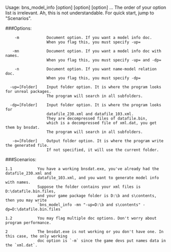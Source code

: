 Usage: bns_model_info [option] [option] [option] ...
    The order of your option list is irrelevant.
    Ah, this is not understandable. For quick start, jump to "Scenarios".

###Options:
```
    -m            Document option. If you want a model info doc.
                  When you flag this, you must specify -up=

   -mn            Document option. If you want a model info doc with names.
                  When you flag this, you must specify -up= and -dp=

    -n            Document option. If you want name-model relation doc.
                  When you flag this, you must specify -dp=

  -up=[Folder]    Input folder option. It is where the program looks for unreal packages.
                  The program will search in all subfolders.

  -dp=[Folder]    Input folder option. It is where the program looks for
                  datafile_230.xml and datafile_103.xml.
                  They are decompressed files of datafile.bin,
                  which is a decompressed file of xml.dat, you get them by bnsdat.
                  The program will search in all subfolders.

   -o=[Folder]    Output folder option. It is where the program write the generated file.
                  If not specified, it will use the current folder.
```
###Scenarios:

    1.1           You have a working bnsdat.exe, you've already had the datafile_230.xml and
                  datafile_103.xml, and you want to generate model info with names.
                  Suppose the folder contains your xml files is D:\datafile.bin.files,
                  and your game package folder is D:\b and s\contents, then you may write
                  `bns_model_info -mn "-up=D:\b and s\contents" -dp=D:\datafile.bin.files`
		
    1.2           You may flag multiple doc options. Don't worry about program performance.
	
    2             The bnsdat.exe is not working or you don't have one. In this case, the only working
                  doc option is `-m` since the game devs put names data in the `xml.dat`.
